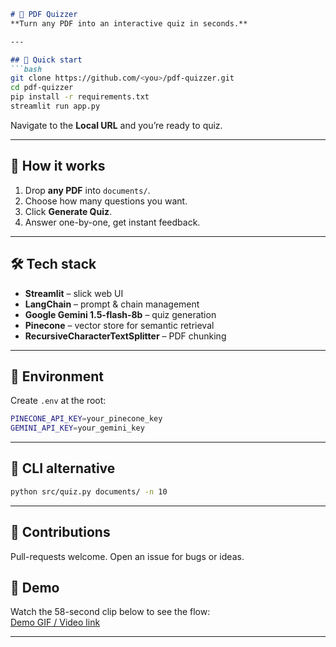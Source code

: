 ```markdown
# 📄 PDF Quizzer  
**Turn any PDF into an interactive quiz in seconds.**

---

## 🚀 Quick start
```bash
git clone https://github.com/<you>/pdf-quizzer.git
cd pdf-quizzer
pip install -r requirements.txt
streamlit run app.py
```
Navigate to the **Local URL** and you’re ready to quiz.

---


## 📂 How it works
1. Drop **any PDF** into `documents/`.  
2. Choose how many questions you want.  
3. Click **Generate Quiz**.  
4. Answer one-by-one, get instant feedback.  

---

## 🛠️ Tech stack
- **Streamlit** – slick web UI  
- **LangChain** – prompt & chain management  
- **Google Gemini 1.5-flash-8b** –  quiz generation  
- **Pinecone** – vector store for semantic retrieval  
- **RecursiveCharacterTextSplitter** – PDF chunking  

---

## 🔧 Environment
Create `.env` at the root:

```bash
PINECONE_API_KEY=your_pinecone_key
GEMINI_API_KEY=your_gemini_key
```

---

## 🧪 CLI alternative
```bash
python src/quiz.py documents/ -n 10
```

---

## 🤝 Contributions
Pull-requests welcome. Open an issue for bugs or ideas.


## 📸 Demo
Watch the 58-second clip below to see the flow:  
[Demo GIF / Video link](https://github.com/<you>/pdf-quizzer/blob/main/demo.gif)

---


```

